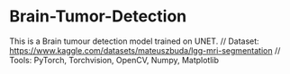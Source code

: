 # Brain-Tumor-Detection

This is a Brain tumour detection model trained on UNET. //
Dataset: https://www.kaggle.com/datasets/mateuszbuda/lgg-mri-segmentation //
Tools: PyTorch, Torchvision, OpenCV, Numpy, Matplotlib
